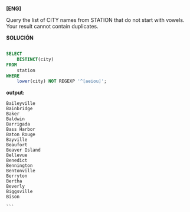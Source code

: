
**[ENG]**

Query the list of CITY names from STATION that do not start with vowels. Your result cannot contain duplicates.



**SOLUCIÓN**

```sql

SELECT 
    DISTINCT(city)
FROM
    station
WHERE
    lower(city) NOT REGEXP '^[aeiou]';


```


**output:**


````
Baileyville 
Bainbridge 
Baker 
Baldwin 
Barrigada 
Bass Harbor 
Baton Rouge 
Bayville 
Beaufort 
Beaver Island 
Bellevue 
Benedict 
Bennington 
Bentonville 
Berryton 
Bertha 
Beverly 
Biggsville 
Bison 

```